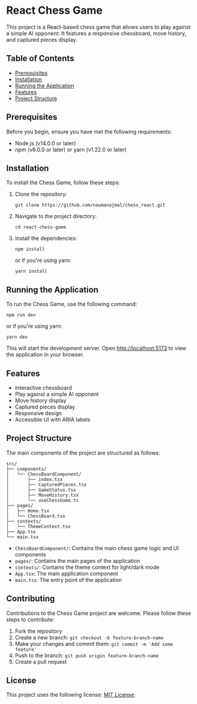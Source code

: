 # React Chess Game

This project is a React-based chess game that allows users to play against a simple AI opponent. It features a responsive chessboard, move history, and captured pieces display.

## Table of Contents

- [Prerequisites](#prerequisites)
- [Installation](#installation)
- [Running the Application](#running-the-application)
- [Features](#features)
- [Project Structure](#project-structure)
 

## Prerequisites

Before you begin, ensure you have met the following requirements:

- Node.js (v14.0.0 or later)
- npm (v6.0.0 or later) or yarn (v1.22.0 or later)

## Installation

To install the Chess Game, follow these steps:

1. Clone the repository:
   ```
   git clone https://github.com/naumanajmal/chess_react.git
   ```

2. Navigate to the project directory:
   ```
   cd react-chess-game
   ```

3. Install the dependencies:
   ```
   npm install
   ```
   or if you're using yarn:
   ```
   yarn install
   ```

## Running the Application

To run the Chess Game, use the following command:

```
npm run dev
```
or if you're using yarn:
```
yarn dev
```

This will start the development server. Open [http://localhost:5173](http://localhost:5173) to view the application in your browser.

## Features

- Interactive chessboard
- Play against a simple AI opponent
- Move history display
- Captured pieces display
- Responsive design
- Accessible UI with ARIA labels

## Project Structure

The main components of the project are structured as follows:

```
src/
├── components/
│   └── ChessBoardComponent/
│       ├── index.tsx
│       ├── CapturedPieces.tsx
│       ├── GameStatus.tsx
│       ├── MoveHistory.tsx
│       └── useChessGame.ts
├── pages/
│   ├── Home.tsx
│   └── ChessBoard.tsx
├── contexts/
│   └── ThemeContext.tsx
├── App.tsx
└── main.tsx
```

- `ChessBoardComponent/`: Contains the main chess game logic and UI components
- `pages/`: Contains the main pages of the application
- `contexts/`: Contains the theme context for light/dark mode
- `App.tsx`: The main application component
- `main.tsx`: The entry point of the application

## Contributing

Contributions to the Chess Game project are welcome. Please follow these steps to contribute:

1. Fork the repository
2. Create a new branch: `git checkout -b feature-branch-name`
3. Make your changes and commit them: `git commit -m 'Add some feature'`
4. Push to the branch: `git push origin feature-branch-name`
5. Create a pull request

## License

This project uses the following license: [MIT License](https://opensource.org/licenses/MIT).